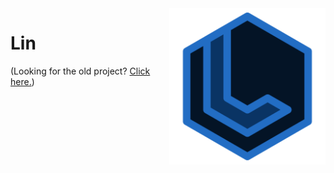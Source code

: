 <img align="right" src="https://github.com/notjustanna/Lin/raw/main/resources/logo.svg" height="250" width="250" alt="Lin Logo">

# Lin

(Looking for the old project? [Click here.](https://github.com/notjustanna/Lin/tree/archive/lin-old))
